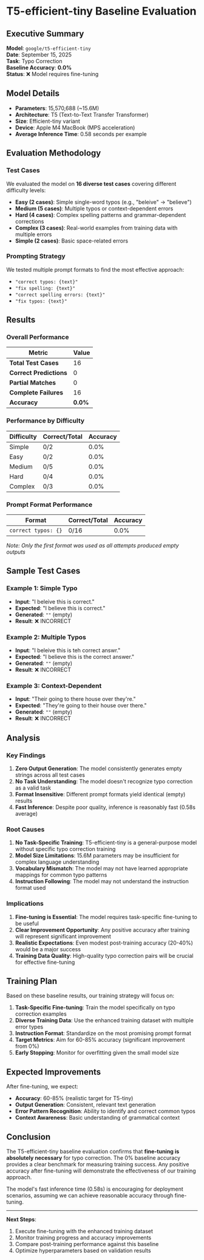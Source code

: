 # T5-efficient-tiny Baseline Evaluation

## Executive Summary

**Model**: `google/t5-efficient-tiny`  
**Date**: September 15, 2025  
**Task**: Typo Correction  
**Baseline Accuracy**: **0.0%**  
**Status**: ❌ Model requires fine-tuning

## Model Details

- **Parameters**: 15,570,688 (~15.6M)
- **Architecture**: T5 (Text-to-Text Transfer Transformer)
- **Size**: Efficient-tiny variant
- **Device**: Apple M4 MacBook (MPS acceleration)
- **Average Inference Time**: 0.58 seconds per example

## Evaluation Methodology

### Test Cases
We evaluated the model on **16 diverse test cases** covering different difficulty levels:

- **Easy (2 cases)**: Simple single-word typos (e.g., "beleive" → "believe")
- **Medium (5 cases)**: Multiple typos or context-dependent errors
- **Hard (4 cases)**: Complex spelling patterns and grammar-dependent corrections
- **Complex (3 cases)**: Real-world examples from training data with multiple errors
- **Simple (2 cases)**: Basic space-related errors

### Prompting Strategy
We tested multiple prompt formats to find the most effective approach:
- `"correct typos: {text}"`
- `"fix spelling: {text}"`
- `"correct spelling errors: {text}"`
- `"fix typos: {text}"`

## Results

### Overall Performance
| Metric | Value |
|--------|-------|
| **Total Test Cases** | 16 |
| **Correct Predictions** | 0 |
| **Partial Matches** | 0 |
| **Complete Failures** | 16 |
| **Accuracy** | **0.0%** |

### Performance by Difficulty
| Difficulty | Correct/Total | Accuracy |
|------------|---------------|----------|
| Simple | 0/2 | 0.0% |
| Easy | 0/2 | 0.0% |
| Medium | 0/5 | 0.0% |
| Hard | 0/4 | 0.0% |
| Complex | 0/3 | 0.0% |

### Prompt Format Performance
| Format | Correct/Total | Accuracy |
|--------|---------------|----------|
| `correct typos: {}` | 0/16 | 0.0% |

*Note: Only the first format was used as all attempts produced empty outputs*

## Sample Test Cases

### Example 1: Simple Typo
- **Input**: "I beleive this is correct."
- **Expected**: "I believe this is correct."
- **Generated**: `""` (empty)
- **Result**: ❌ INCORRECT

### Example 2: Multiple Typos
- **Input**: "I beleive this is teh correct answr."
- **Expected**: "I believe this is the correct answer."
- **Generated**: `""` (empty)
- **Result**: ❌ INCORRECT

### Example 3: Context-Dependent
- **Input**: "Their going to there house over they're."
- **Expected**: "They're going to their house over there."
- **Generated**: `""` (empty)
- **Result**: ❌ INCORRECT

## Analysis

### Key Findings

1. **Zero Output Generation**: The model consistently generates empty strings across all test cases
2. **No Task Understanding**: The model doesn't recognize typo correction as a valid task
3. **Format Insensitive**: Different prompt formats yield identical (empty) results
4. **Fast Inference**: Despite poor quality, inference is reasonably fast (0.58s average)

### Root Causes

1. **No Task-Specific Training**: T5-efficient-tiny is a general-purpose model without specific typo correction training
2. **Model Size Limitations**: 15.6M parameters may be insufficient for complex language understanding
3. **Vocabulary Mismatch**: The model may not have learned appropriate mappings for common typo patterns
4. **Instruction Following**: The model may not understand the instruction format used

### Implications

1. **Fine-tuning is Essential**: The model requires task-specific fine-tuning to be useful
2. **Clear Improvement Opportunity**: Any positive accuracy after training will represent significant improvement
3. **Realistic Expectations**: Even modest post-training accuracy (20-40%) would be a major success
4. **Training Data Quality**: High-quality typo correction pairs will be crucial for effective fine-tuning

## Training Plan

Based on these baseline results, our training strategy will focus on:

1. **Task-Specific Fine-tuning**: Train the model specifically on typo correction examples
2. **Diverse Training Data**: Use the enhanced training dataset with multiple error types
3. **Instruction Format**: Standardize on the most promising prompt format
4. **Target Metrics**: Aim for 60-85% accuracy (significant improvement from 0%)
5. **Early Stopping**: Monitor for overfitting given the small model size

## Expected Improvements

After fine-tuning, we expect:
- **Accuracy**: 60-85% (realistic target for T5-tiny)
- **Output Generation**: Consistent, relevant text generation
- **Error Pattern Recognition**: Ability to identify and correct common typos
- **Context Awareness**: Basic understanding of grammatical context

## Conclusion

The T5-efficient-tiny baseline evaluation confirms that **fine-tuning is absolutely necessary** for typo correction. The 0% baseline accuracy provides a clear benchmark for measuring training success. Any positive accuracy after fine-tuning will demonstrate the effectiveness of our training approach.

The model's fast inference time (0.58s) is encouraging for deployment scenarios, assuming we can achieve reasonable accuracy through fine-tuning.

---

**Next Steps**: 
1. Execute fine-tuning with the enhanced training dataset
2. Monitor training progress and accuracy improvements
3. Compare post-training performance against this baseline
4. Optimize hyperparameters based on validation results